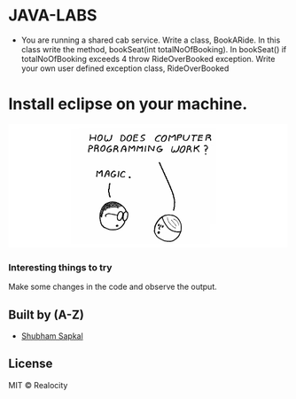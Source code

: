# JAVA-LABS

- You are running a shared cab service. Write a class, BookARide. In this class write the method, bookSeat(int totalNoOfBooking).
In bookSeat() if totalNoOfBooking exceeds 4 throw RideOverBooked exception. Write your own user defined exception class, RideOverBooked


# Install eclipse on your machine.

![Intro User Image](https://github.com/Realocity/JAVA_Practical/blob/main/assets/intro.png)

### Interesting things to try

Make some changes in the code and observe the output.

## Built by (A-Z)

- [Shubham Sapkal](https://github.com/Realocity)

## License

MIT © Realocity
